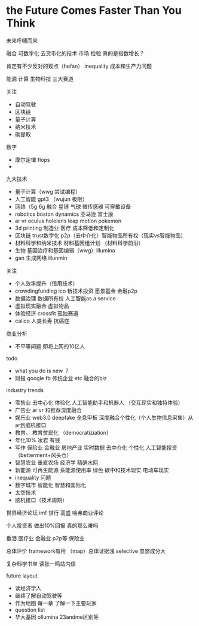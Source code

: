 # the Future Comes Faster Than You Think

未来呼啸而来

融合 可数字化 去货币化的技术 市场
检验 真的是指数增长？

肯定有不少反对的观点（hefan）
inequality 成本和生产力问题

能源 计算 生物科技 三大赛道

关注

- 自动驾驶
- 区块链
- 量子计算
- 纳米技术
- 碳提取

数字
- 摩尔定律 flops
- 

九大技术
- 量子计算（wwg 尝试编程）
- 人工智能 gpt3 （wujun 极限）
- 网络（5g 6g 融合 星链 气球 微传感器 可穿戴设备
- robotics boston dynamics 亚马逊 富士康
- ar vr oculus hololens leap motion pokemon
- 3d printing 制造业 医疗 成本降低和定制化
- 区块链 trust数字化 p2p（去中介化）智能物品所有权（现实vs智能物品）
- 材料科学和纳米技术 材料基因组计划 （材料科学前沿）
- 生物 基因治疗和基因编辑（wwg）illumina
- gan 生成网络 illunmin


关注

- 个人效率提升（借用技术）
- crowdingfunding ico 新技术投资 愿景基金 金融p2p
- 数据治理 数据所有权 人工智能as a service
- 虚拟现实融合 虚拟物品
- 体验经济 crossfit 孤独赛道
- calico 人类长寿 抗癌症


商业分析
 - 不平等问题 即将上网的10亿人

todo

- what you do is new ？
- 财报 google fb 传统企业 etc 融合的biz


industry trends

- 零售业 去中心化 体验化 人工智能助手和机器人 （交互现实和独特体验）
- 广告业 ar vr 和推荐深度融合
- 娱乐业 web3.0 deepfake 全息甲板 深度融合个性化（个人生物信息采集）从ar到脑机接口
- 教育。 教育贫民化 （democratiziation）
- 年化10% 凌君 有钱 
- 写作 保险业 金融业 房地产业 实时数据 去中介化 个性化 人工智能投资（betterment+风头仓）
- 智慧农业 垂直农场 经济学 精确水网
- 新能源 可再生能源 系能源使用率 绿色 碳中和技术现实 电动车现实
- inequality 问题
- 数字城市 智能化 智慧和国际化
- 太空技术
- 脑机接口（技术周期）

世界经济论坛 imf 世行 高盛
哈弗商业评论

个人投资者 做出10%回报 真的那么难吗

垂泪
医疗业
金融业 p2p等
保险业

总体评价 framework有用 （map）总体证据浅 selective 忽悠成分大

复杂科学书单
读张一鸣站内信

future layout

- 读经济学人
- 继续了解自动驾驶等
- 作为地图 每一章 了解一下主要玩家
- question list 
- 华大基因 ollumina 23andme区别等